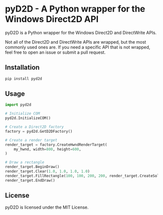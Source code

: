 # pyD2D - A Python wrapper for the Windows Direct2D API

pyD2D is a Python wrapper for the Windows Direct2D and DirectWrite APIs.

Not all of the Direct2D and DirectWrite APIs are wrapped, but the most commonly used ones are.
If you need a specific API that is not wrapped, feel free to open an issue or submit a pull request.

## Installation

```bash
pip install pyd2d
```

## Usage

```python
import pyd2d

# Initialize COM
pyd2d.InitializeCOM()

# Create a Direct2D factory
factory = pyd2d.GetD2DFactory()

# Create a render target
render_target = factory.CreateHwndRenderTarget(
    my_hwnd, width=800, height=600,
)

# Draw a rectangle
render_target.BeginDraw()
render_target.Clear(1.0, 1.0, 1.0, 1.0)
render_target.FillRectangle(100, 100, 200, 200, render_target.CreateSolidColorBrush(0.0, 0.0, 0.0, 1.0))
render_target.EndDraw()
```

## License

pyD2D is licensed under the MIT License.

